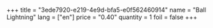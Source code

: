 +++
title = "3ede7920-e219-4e9d-bfa5-e0f562460914"
name = "Ball Lightning"
lang = ["en"]
price = "0.40"
quantity = 1
foil = false
+++
